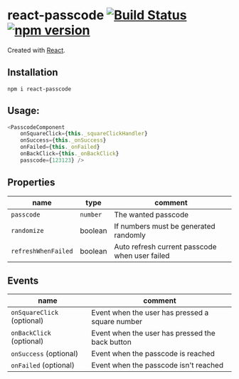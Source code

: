# react-passcode [![Build Status](https://travis-ci.org/MADEiN83/react-passcode.svg?branch=master)](https://travis-ci.org/MADEiN83/react-passcode) [![npm version](https://badge.fury.io/js/react-passcode.svg)](https://badge.fury.io/js/react-passcode)
Created with [React](http://facebook.github.io/react/).



## Installation
```
npm i react-passcode
```

## Usage:
```js
<PasscodeComponent
    onSquareClick={this._squareClickHandler}
    onSuccess={this._onSuccess}
    onFailed={this._onFailed}
    onBackClick={this._onBackClick}
    passcode={123123} />
```

## Properties
name | type | comment
-- | -- | --
`passcode` | `number` | The wanted passcode
`randomize` | boolean | If numbers must be generated randomly
`refreshWhenFailed` | boolean | Auto refresh current passcode when user failed

## Events
name | comment
-- | --
`onSquareClick` (optional) | Event when the user has pressed a square number
`onBackClick` (optional) | Event when the user has pressed the back button
`onSuccess` (optional) | Event when the passcode is reached
`onFailed` (optional) | Event when the passcode isn't reached
